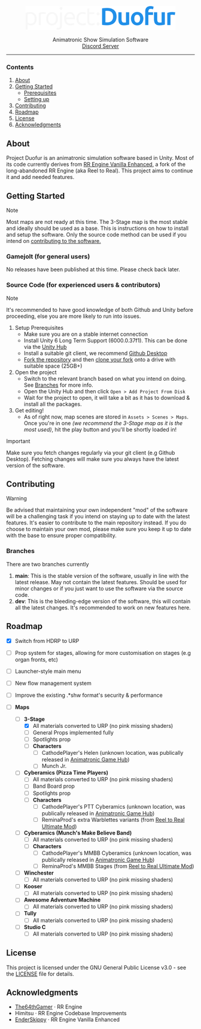 <div align="center">
  <img width="400" src="/Branding/pd-dark.svg" alt="Material Bread logo">
  <p align="center">
    Animatronic Show Simulation Software<br/>
    <a href="https://discord.gg/U6Cs7njpFJ">Discord Server</a>
  </p>
</div>

---

### Contents
1. [About](#about)
2. [Getting Started](#getting-started)
    - [Prerequisites](#prerequisites)
    - [Setting up](#setting-up)
3. [Contributing](#contributing)
4. [Roadmap](#roadmap)
5. [License](#license)
6. [Acknowledgments](#acknowledgments)


## About
Project Duofur is an animatronic simulation software based in Unity. Most of its code currently derives from [RR Engine Vanilla Enhanced](https://github.com/EnderSkippy/RR-Engine-Vanilla-Enhanced), a fork of the long-abandoned RR Engine (aka Reel to Real). This project aims to continue it and add needed features.

## Getting Started
> [!NOTE]
> Most maps are not ready at this time. The 3-Stage map is the most stable and ideally should be used as a base.
This is instructions on how to install and setup the software. Only the source code method can be used if you intend on [contributing to the software.](#contributing)

### Gamejolt (for general users)
No releases have been published at this time. Please check back later.

### Source Code (for experienced users & contributors)
> [!NOTE]
> It's recommended to have good knowledge of both Github and Unity before proceeding, else you are more likely to run into issues.

1. Setup Prerequisites
   - Make sure you are on a stable internet connection
   - Install Unity 6 Long Term Support (6000.0.37f1). This can be done via the [Unity Hub](https://docs.unity3d.com/hub/manual/InstallHub.html)
   - Install a suitable git client, we recommend [Github Desktop](https://desktop.github.com/download/)
   - [Fork the repository](https://docs.github.com/en/pull-requests/collaborating-with-pull-requests/working-with-forks/fork-a-repo#forking-a-repository) and then [clone your fork](https://docs.github.com/en/pull-requests/collaborating-with-pull-requests/working-with-forks/fork-a-repo#cloning-your-forked-repository) onto a drive with suitable space (25GB+)
2. Open the project
   - Switch to the relevant branch based on what you intend on doing. See [Branches](#branches) for more info.
   - Open the Unity Hub and then click `Open > Add Project From Disk`
   - Wait for the project to open, it will take a bit as it has to download & install all the packages.
4. Get editing!
   - As of right now, map scenes are stored in `Assets > Scenes > Maps`. Once you're in one *(we recommend the 3-Stage map as it is the most used)*, hit the play button and you'll be shortly loaded in!
> [!IMPORTANT]
> Make sure you fetch changes regularly via your git client (e.g Github Desktop). Fetching changes will make sure you always have the latest version of the software.

## Contributing

> [!WARNING]
> Be advised that maintaining your own independent "mod" of the software will be a challenging task if you intend on staying up to date with the latest features. It's easier to contribute to the main repository instead.
> If you do choose to maintain your own mod, please make sure you keep it up to date with the base to ensure proper compatibility.

### Branches
There are two branches currently
1. **main**: This is the stable version of the software, usually in line with the latest release. May not contain the latest features. Should be used for minor changes or if you just want to use the software via the source code.
2. **dev**: This is the bleeding-edge version of the software, this will contain all the latest changes. It's recommended to work on new features here.

## Roadmap
- [x] Switch from HDRP to URP
- [ ] Prop system for stages, allowing for more customisation on stages (e.g organ fronts, etc)
- [ ] Launcher-style main menu
- [ ] New flow management system
- [ ] Improve the existing .*shw format's security & performance
    
- [ ] **Maps**   
  - [ ] **3-Stage**  
    - [x] All materials converted to URP (no pink missing shaders)
    - [ ] General Props implemented fully
    - [ ] Spotlights prop
    - [ ] **Characters**
      - [ ] CathodePlayer's Helen (unknown location, was publically released in [Animatronic Game Hub](https://discord.gg/WRQvaw6EM9))
      - [ ] Munch Jr.
  - [ ] **Cyberamics (Pizza Time Players)**
    - [ ] All materials converted to URP (no pink missing shaders)
    - [ ] Band Board prop
    - [ ] Spotlights prop
    - [ ] **Characters**
      - [ ] CathodePlayer's PTT Cyberamics (unknown location, was publically released in [Animatronic Game Hub](https://discord.gg/WRQvaw6EM9))
      - [ ] ReminaProd's extra Warblettes variants (from [Reel to Real Ultimate Mod](https://github.com/ReminaProd/RR-Engine-Ultimate-Mod))
  - [ ] **Cyberamics (Munch's Make Believe Band)**  
      - [ ] All materials converted to URP (no pink missing shaders)
      - [ ] **Characters**
        - [ ] CathodePlayer's MMBB Cyberamics (unknown location, was publically released in [Animatronic Game Hub](https://discord.gg/WRQvaw6EM9))
        - [ ] ReminaProd's MMBB Stages (from [Reel to Real Ultimate Mod](https://github.com/ReminaProd/RR-Engine-Ultimate-Mod))
  - [ ] **Winchester**  
      - [ ] All materials converted to URP (no pink missing shaders)
  - [ ] **Kooser**  
      - [ ] All materials converted to URP (no pink missing shaders)
  - [ ] **Awesome Adventure Machine**  
      - [ ] All materials converted to URP (no pink missing shaders)
  - [ ] **Tully**  
      - [ ] All materials converted to URP (no pink missing shaders)
  - [ ] **Studio C**  
      - [ ] All materials converted to URP (no pink missing shaders)

## License
This project is licensed under the GNU General Public License v3.0 - see the [LICENSE](LICENSE) file for details.

## Acknowledgments
- [The64thGamer](https://github.com/The64thGamer) &middot; RR Engine
- Himitsu &middot; RR Engine Codebase Improvements
- [EnderSkippy](https://github.com/EnderSkippy) &middot; RR Engine Vanilla Enhanced

